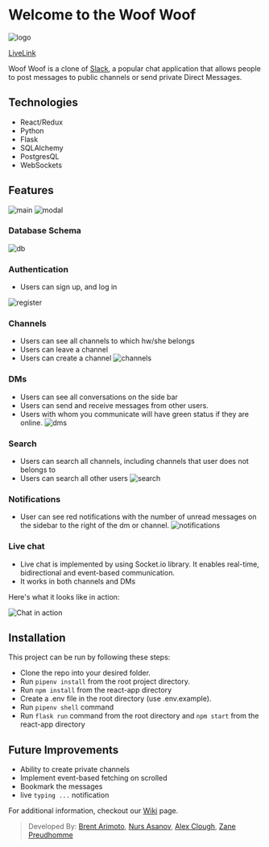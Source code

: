 # Welcome to the Woof Woof

![logo](https://github.com/CodingInRhythm/slack_clone/blob/main/wiki/images/logo.png)

[LiveLink](https://woofwoof-app.herokuapp.com/)

Woof Woof is a clone of [Slack](https://www.slack.com), a popular chat application that allows people to post messages to public channels or send private Direct Messages.

## Technologies
- React/Redux
- Python
- Flask
- SQLAlchemy
- PostgresQL
- WebSockets

## Features
![main](https://github.com/CodingInRhythm/slack_clone/blob/main/wiki/images/ui-main.png)
![modal](https://github.com/CodingInRhythm/slack_clone/blob/main/wiki/images/ui-modal-profile.png)
<!-- screenshot of the splash page -->

### Database Schema
![db](https://github.com/CodingInRhythm/slack_clone/blob/main/wiki/images/Slack_Schema.JPG)

### Authentication
- Users can sign up, and log in

![register](https://github.com/CodingInRhythm/slack_clone/blob/main/wiki/images/ui-register.png)


### Channels
- Users can see all channels to which hw/she belongs
- Users can leave a channel
- Users can create a channel
![channels](https://github.com/CodingInRhythm/slack_clone/blob/main/wiki/images/ui-channels.png)

### DMs
- Users can see all conversations on the side bar
- Users can send and receive messages from other users.
- Users with whom you communicate will have green status if they are online.
![dms](https://github.com/CodingInRhythm/slack_clone/blob/main/wiki/images/ui-dms.png)

### Search
- Users can search all channels, including channels that user does not belongs to
- Users can search all other users
![search](https://github.com/CodingInRhythm/slack_clone/blob/main/wiki/images/ui-search.png)

### Notifications
- User can see red notifications with the number of unread messages on the sidebar to the right of the dm or channel.
![notifications](https://github.com/CodingInRhythm/slack_clone/blob/main/wiki/images/ui-notifications.png)

<!-- screenshot of notifications -->
### Live chat
- Live chat is implemented by using Socket.io library. It enables real-time, bidirectional and event-based communication.
- It works in both channels and DMs




Here's what it looks like in action: <!-- livechat gif -->

![Chat in action]()

## Installation
This project can be run by following these steps:

- Clone the repo into your desired folder.
- Run `pipenv install` from the root project directory.
- Run `npm install` from the react-app directory
- Create a .env file in the root directory (use .env.example).
- Run `pipenv shell` command
- Run `flask run` command from the root directory and `npm start` from the react-app directory

## Future Improvements

- Ability to create private channels
- Implement event-based fetching on scrolled
- Bookmark the messages
- live `typing ...` notification

For additional information, checkout our [Wiki](https://github.com/CodingInRhythm/slack_clone/wiki) page.

> Developed By: [Brent Arimoto](https://github.com/brentarimoto), [Nurs Asanov](https://github.com/nasanov), [Alex Clough](https://github.com/CodingInRhythm), [Zane Preudhomme](https://github.com/zpreudhomme)

